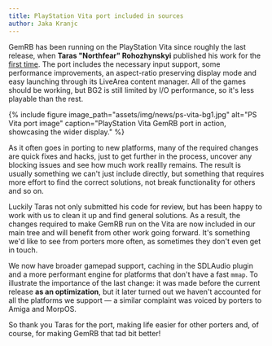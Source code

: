 ```yaml
---
title: PlayStation Vita port included in sources
author: Jaka Kranjc
---
```


GemRB has been running on the PlayStation Vita since roughly the last
release, when **Taras "Northfear" Rohozhynskyi** published his work for the
[first time](https://vitadb.rinnegatamante.it/#/info/572). The port
includes the necessary input support, some performance improvements,
an aspect-ratio preserving display mode and
easy launching through its LiveArea content manager. All of the games
should be working, but BG2 is still limited by I/O performance, so it's
less playable than the rest.

{% include figure image_path="assets/img/news/ps-vita-bg1.jpg" 
   alt="PS Vita port image" 
   caption="PlayStation Vita GemRB port in action, showcasing the wider display." %}

As it often goes in porting to new platforms, many of the required changes
are quick fixes and hacks, just to get further in the process, uncover any
blocking issues and see how much work reallly remains. The result is usually
something we can't just include directly, but something that requires more
effort to find the correct solutions, not break functionality for others
and so on.

Luckily Taras not only submitted his code for review, but has been happy to
work with us to clean it up and find general solutions. As a result, the
changes required to make GemRB run on the Vita are now included in our main
tree and will benefit from other work going forward. It's something we'd
like to see from porters more often, as sometimes they don't even get in
touch.

We now have broader gamepad support, caching in the SDLAudio plugin and a
more performant engine for platforms that don't have a fast `mmap`. To
illustrate the importance of the last change: it was made before the
current release **as an optimization**, but it later turned out we haven't
accounted for all the platforms we support — a similar complaint was
voiced by porters to Amiga and MorpOS.

So thank you Taras for the port, making life easier for other porters and,
of course, for making GemRB that tad bit better!

